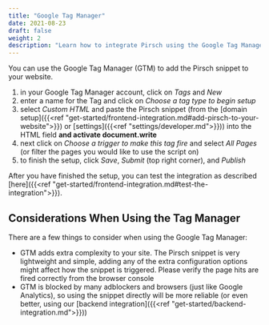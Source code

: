 ```yaml
---
title: "Google Tag Manager"
date: 2021-08-23
draft: false
weight: 2
description: "Learn how to integrate Pirsch using the Google Tag Manager."
---
```


You can use the Google Tag Manager (GTM) to add the Pirsch snippet to your website.

1. in your Google Tag Manager account, click on *Tags* and *New*
2. enter a name for the Tag and click on *Choose a tag type to begin setup*
3. select *Custom HTML* and paste the Pirsch snippet (from the [domain setup]({{<ref "get-started/frontend-integration.md#add-pirsch-to-your-website">}}) or [settings]({{<ref "settings/developer.md">}})) into the HTML field **and activate document.write**
4. next click on *Choose a trigger to make this tag fire* and select *All Pages* (or filter the pages you would like to use the script on)
5. to finish the setup, click *Save*, *Submit* (top right corner), and *Publish*

After you have finished the setup, you can test the integration as described [here]({{<ref "get-started/frontend-integration.md#test-the-integration">}}).

## Considerations When Using the Tag Manager

There are a few things to consider when using the Google Tag Manager:

* GTM adds extra complexity to your site. The Pirsch snippet is very lightweight and simple, adding any of the extra configuration options might affect how the snippet is triggered. Please verify the page hits are fired correctly from the browser console
* GTM is blocked by many adblockers and browsers (just like Google Analytics), so using the snippet directly will be more reliable (or even better, using our [backend integration]({{<ref "get-started/backend-integration.md">}}))
